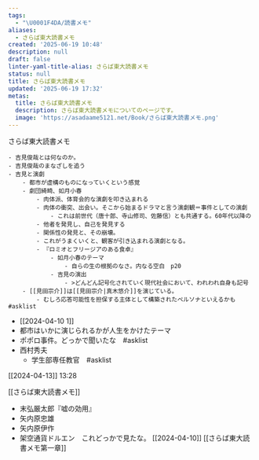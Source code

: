 ```yaml
---
tags:
  - "\U0001F4DA/読書メモ"
aliases:
  - さらば東大読書メモ
created: '2025-06-19 10:48'
description: null
draft: false
linter-yaml-title-alias: さらば東大読書メモ
status: null
title: さらば東大読書メモ
updated: '2025-06-19 17:32'
metas:
  title: さらば東大読書メモ
  description: さらば東大読書メモについてのページです。
  image: 'https://asadaame5121.net/Book/さらば東大読書メモ.png'
---
```

さらば東大読書メモ

	- 吉見俊哉とは何なのか。
	- 吉見俊哉のまなざしを追う
	- 吉見と演劇
		- 都市が虚構のものになっていくという感覚
		- 劇団綺畸、如月小春
			- 肉体派、体育会的な演劇を叩き込まれる
			- 肉体の衝突、出会い。そこから始まるドラマと言う演劇観＝事件としての演劇
				- これは前世代（唐十郎、寺山修司、佐藤信）とも共通する。60年代以降の
			- 他者を発見し、自己を発見する
			- 関係性の発見と、その崩壊。
			- これがうまくいくと、観客が引き込まれる演劇となる。
			- 『ロミオとフリージアのある食卓』
				- 如月小春のテーマ
					- 自らの生の根拠のなさ。内なる空白　p20
				- 吉見の演出
					- >どんどん記号化されていく現代社会において、われわれ自身も記号
		- [[見田宗介]]は[[見田宗介|真木悠介]]を演じている。
			- むしろ応答可能性を担保する主体として構築されたペルソナといえるかも　#asklist 
- [[2024-04-10 1]]
- 都市はいかに演じられるかが人生をかけたテーマ
- ポポロ事件。どっかで聞いたな　#asklist 
- 西村秀夫
	- 学生部専任教官　#asklist 


[[2024-04-13]] 13:28

[[さらば東大読書メモ]]
- 末弘厳太郎『嘘の効用』
- 矢内原忠雄
- 矢内原伊作
- 架空通貨ドルエン　これどっかで見たな。
[[2024-04-10]]
[[さらば東大読書メモ第一章]]
